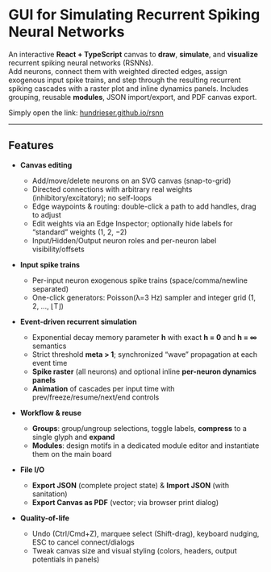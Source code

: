 # GUI for Simulating Recurrent Spiking Neural Networks

An interactive **React + TypeScript** canvas to **draw**, **simulate**, and **visualize** recurrent spiking neural networks (RSNNs).  
Add neurons, connect them with weighted directed edges, assign exogenous input spike trains, and step through the resulting recurrent spiking cascades with a raster plot and inline dynamics panels. Includes grouping, reusable **modules**, JSON import/export, and PDF canvas export.

Simply open the link: [hundrieser.github.io/rsnn](https://hundrieser.github.io/rsnn) 

---

## Features

- **Canvas editing**
  - Add/move/delete neurons on an SVG canvas (snap-to-grid)
  - Directed connections with arbitrary real weights (inhibitory/excitatory); no self-loops
  - Edge waypoints & routing: double-click a path to add handles, drag to adjust
  - Edit weights via an Edge Inspector; optionally hide labels for “standard” weights (1, 2, −2)
  - Input/Hidden/Output neuron roles and per-neuron label visibility/offsets

- **Input spike trains**
  - Per-input neuron exogenous spike trains (space/comma/newline separated)
  - One-click generators: Poisson(λ=3 Hz) sampler and integer grid (1, 2, …, ⌊T⌋)

- **Event-driven recurrent simulation**
  - Exponential decay memory parameter **h** with exact **h = 0** and **h = ∞** semantics
  - Strict threshold **meta > 1**; synchronized “wave” propagation at each event time
  - **Spike raster** (all neurons) and optional inline **per-neuron dynamics panels**
  - **Animation** of cascades per input time with prev/freeze/resume/next/end controls

- **Workflow & reuse**
  - **Groups**: group/ungroup selections, toggle labels, **compress** to a single glyph and **expand**
  - **Modules**: design motifs in a dedicated module editor and instantiate them on the main board

- **File I/O**
  - **Export JSON** (complete project state) & **Import JSON** (with sanitation)
  - **Export Canvas as PDF** (vector; via browser print dialog)

- **Quality-of-life**
  - Undo (Ctrl/Cmd+Z), marquee select (Shift-drag), keyboard nudging, ESC to cancel connect/dialogs
  - Tweak canvas size and visual styling (colors, headers, output potentials in panels)

